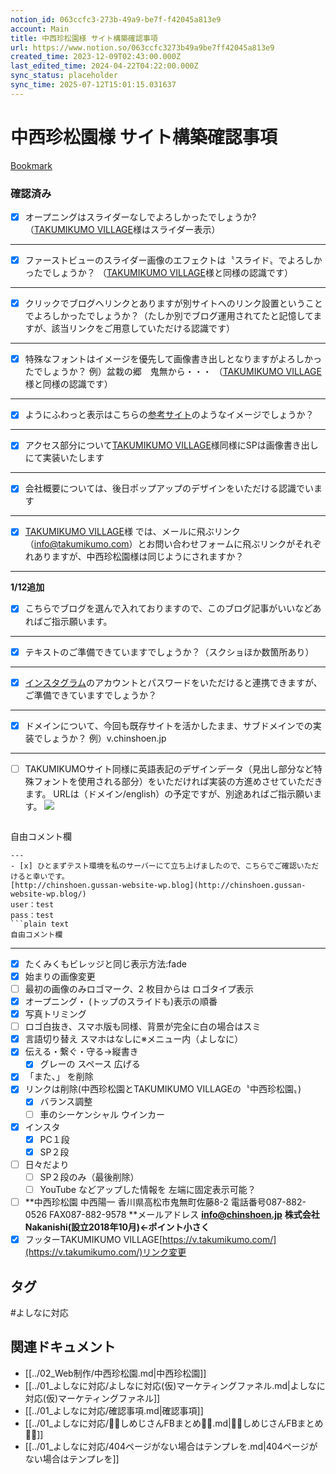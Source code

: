 ```yaml
---
notion_id: 063ccfc3-273b-49a9-be7f-f42045a813e9
account: Main
title: 中西珍松園様 サイト構築確認事項
url: https://www.notion.so/063ccfc3273b49a9be7ff42045a813e9
created_time: 2023-12-09T02:43:00.000Z
last_edited_time: 2024-04-22T04:22:00.000Z
sync_status: placeholder
sync_time: 2025-07-12T15:01:15.031637
---
```

# 中西珍松園様 サイト構築確認事項

[Bookmark](https://www.loom.com/share/8ce72e074a5d4758b2e4f5efce111752?sid=752756b4-3d6c-484e-a4d9-a10b1e00479c)
### 確認済み
  - [x]  オープニングはスライダーなしでよろしかったでしょうか?
（[TAKUMIKUMO VILLAGE](https://v.takumikumo.com/)様はスライダー表示）
  ---
  
  - [x] ファーストビューのスライダー画像のエフェクトは〝スライド〟でよろしかったでしょうか？
（[TAKUMIKUMO VILLAGE](https://v.takumikumo.com/)様と同様の認識です）
  ---
  
  - [x]  クリックでブログへリンクとありますが別サイトへのリンク設置ということでよろしかったでしょうか？（たしか別でブログ運用されてたと記憶してますが、該当リンクをご用意していただける認識です）
  ---
  
  - [x] 特殊なフォントはイメージを優先して画像書き出しとなりますがよろしかったでしょうか？
例）盆栽の郷　鬼無から・・・
（[TAKUMIKUMO VILLAGE](https://v.takumikumo.com/)様と同様の認識です）
  ---
  
  - [x]  ようにふわっと表示はこちらの[参考サイト](https://web-loid.net/web/scroll-effect-js/)のようなイメージでしょうか？
  ---
  
  - [x]  アクセス部分について[TAKUMIKUMO VILLAGE](https://v.takumikumo.com/)様同様にSPは画像書き出しにて実装いたします
  ---
  - [x]  会社概要については、後日ポップアップのデザインをいただける認識でいます
  ---
  - [x]  [TAKUMIKUMO VILLAGE](https://v.takumikumo.com/)様 では、メールに飛ぶリンク（[info@takumikumo.com](mailto:info@takumikumo.com)）とお問い合わせフォームに飛ぶリンクがそれぞれありますが、中西珍松園様は同じようにされますか？
  ---
  
  **1/12追加**
  - [x] こちらでブログを選んで入れておりますので、このブログ記事がいいなどあればご指示願います。
  ---
  
  - [x]  テキストのご準備できていますでしょうか？（スクショほか数箇所あり）
  ---
  
  - [x]  [インスタグラム](https://www.instagram.com/nakanishi_chinshoen/)のアカウントとパスワードをいただけると連携できますが、ご準備できていますでしょうか？
  ---
  - [x] ドメインについて、今回も既存サイトを活かしたまま、サブドメインでの実装でしょうか？
例）v.chinshoen.jp
  ---
- [ ] TAKUMIKUMOサイト同様に英語表記のデザインデータ（見出し部分など特殊フォントを使用される部分）をいただければ実装の方進めさせていただきます。
URLは（ドメイン/english）の予定ですが、別途あればご指示願います。
  ![](https://prod-files-secure.s3.us-west-2.amazonaws.com/736adce6-a3a4-4a64-9f74-d9aa055c96d2/ce66c229-48fb-41fa-8f13-7cfc6697b49f/Untitled.png?X-Amz-Algorithm=AWS4-HMAC-SHA256&X-Amz-Content-Sha256=UNSIGNED-PAYLOAD&X-Amz-Credential=ASIAZI2LB466SES7KQJB%2F20250719%2Fus-west-2%2Fs3%2Faws4_request&X-Amz-Date=20250719T051748Z&X-Amz-Expires=3600&X-Amz-Security-Token=IQoJb3JpZ2luX2VjEIT%2F%2F%2F%2F%2F%2F%2F%2F%2F%2FwEaCXVzLXdlc3QtMiJGMEQCIHRZyGcpVVwnQIQumrQpC2psZYsNaetg4EAA6Wq3dcmEAiATSIVPvOEIkWX6otnRxrzyPterb%2FyA3Gquh8TwLNz0hCqIBAid%2F%2F%2F%2F%2F%2F%2F%2F%2F%2F8BEAAaDDYzNzQyMzE4MzgwNSIMRCTgLQ%2FdHL5o1ZV3KtwDW55zqr4EhppAyTBgCJoy%2FmEJrvT9KgwDO5xXOzZSWvXYYHvFs85JfHGHWw8HjnaxlsJ5wJnAlcZjpARNx2blupcae7ub1odEQrHvobj2dGPqlb53uihztQ%2Fra9F%2FGELEFtKjCPxh54swyrXARspjsfokZ3ufAItGqV6tO48oM4hcXXOTpPyBmRrwQQNMSIu8lU8XlWGTT3rTslSQJQZK22g5Bqy2%2FyP3fEQuoQIG%2FbJNEhmVgqU7Gf86sVhgTxvwAFeAl4vQ%2Fdqt86r4pIUWi76A%2BKe1RkgaqEZVs%2FHwteIaOl5f5HPhzipFxS6U3TGOlMI%2F%2Bh7ACcoZJpSgrcpjhYNfWnL4UIDGoChNy8ecSBAIoOXxvrBU%2BjL3T%2BXhOCJK9scCCx6VPPit%2BXMdnOaulqrGn%2FqDh%2FmC1xLuYLrFuLHTc3stUjazAnCC3q7kROMDwPe4wcH8Ol2R%2FlR%2FDIrLo7IH0Q24omSGjrZb4iEb6MrNi3ZHdT%2FRgA7Zkj%2BCikjOJnToughPE7KbHwMaY%2Brto7B9l%2FVItXNobIpnlhvc20ayCwvTObZnfLRqgwwPfARqhnDYzJBASg%2F4lHws0C0HEMEjuKdE0eH9wtVL2AOL6q2%2F4FcK3OWPc2pifKAwo6rswwY6pgHR%2F6B5AggxbRJsUH89133Z5otshHZldegUKEDHjIdltwVOm9o1sWttB26C5q0%2FdmQR5o53vKFLCQKcvi7HxY3SfW2jEN1IT6QpCwpVDmtZyYvOKbqclU5jnk2%2Fu0gX5UgsbAaHuh2irSn0igxO%2BjS0%2B0FdfCZxvytJV6QqEOxOo7rLYwYNRrIRCb5qEQQrqGSO3YrZWZcRtEwToFsjfUu7I9Qe2Kry&X-Amz-Signature=e2e11afb02b944bb1bb60ed6bae706fabdf9a2fa72c9551cb399b4ef0c877ddc&X-Amz-SignedHeaders=host&x-amz-checksum-mode=ENABLED&x-id=GetObject)
  ```plain text
自由コメント欄
  ```
---
- [x] ひとまずテスト環境を私のサーバーにて立ち上げましたので、こちらでご確認いただけると幸いです。
[http://chinshoen.gussan-website-wp.blog](http://chinshoen.gussan-website-wp.blog/)
user：test
pass：test
  ```plain text
自由コメント欄
  ```
---
- [x] たくみくもビレッジと同じ表示方法:fade
- [x] 始まりの画像変更
- [ ] 最初の画像のみロゴマーク、2 枚目からは ロゴタイプ表示
- [x] オープニング・ (トップのスライドも)表示の順番
- [x] 写真トリミング
- [ ] ロゴ白抜き、スマホ版も同様、背景が完全に白の場合はスミ
- [x] 言語切り替え
  スマホはなしに※メニュー内（よしなに）
- [x] 伝える・繋ぐ・守る→縦書き
  - [x] グレーの スペース 広げる
- [x] 「また、」 を削除
- [x] リンクは削除(中西珍松園とTAKUMIKUMO VILLAGEの〝中西珍松園〟)
  - [x] バランス調整
  - [ ] 車のシーケンシャル ウインカー
- [x] インスタ
  - [x] PC１段
  - [x] SP２段
- [ ] 日々だより
  - [ ] SP２段のみ（最後削除）
  - [ ] YouTube などアップした情報を 左端に固定表示可能？
- [ ] 
  **中西珍松園
中西陽一
香川県高松市鬼無町佐藤8-2
電話番号087-882-0526 FAX087-882-9578
**メールアドレス **info@chinshoen.jp**
  **株式会社 Nakanishi(設立2018年10月)←ポイント小さく**
- [x] フッターTAKUMIKUMO VILLAGE[https://v.takumikumo.com/](https://v.takumikumo.com/)リンク変更

## タグ

#よしなに対応 

## 関連ドキュメント

- [[../02_Web制作/中西珍松園.md|中西珍松園]]
- [[../01_よしなに対応/よしなに対応(仮)マーケティングファネル.md|よしなに対応(仮)マーケティングファネル]]
- [[../01_よしなに対応/確認事項.md|確認事項]]
- [[../01_よしなに対応/💎🍄しめじさんFBまとめ🍄💎.md|💎🍄しめじさんFBまとめ🍄💎]]
- [[../01_よしなに対応/404ページがない場合はテンプレを.md|404ページがない場合はテンプレを]]
